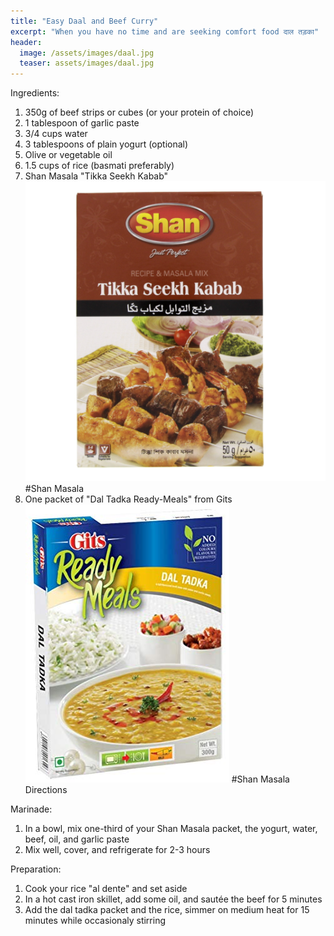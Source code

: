 ```yaml
---
title: "Easy Daal and Beef Curry"
excerpt: "When you have no time and are seeking comfort food दाल तड़का"
header:
  image: /assets/images/daal.jpg
  teaser: assets/images/daal.jpg
---
```


Ingredients: 
1. 350g of beef strips or cubes (or your protein of choice)
2. 1 tablespoon of garlic paste
3. 3/4 cups water
4. 3 tablespoons of plain yogurt (optional)
5. Olive or vegetable oil
6. 1.5 cups of rice (basmati preferably) 
7. Shan Masala "Tikka Seekh Kabab"
![nope](/assets/images/seekh.jpg)
#Shan Masala
8. One packet of "Dal Tadka Ready-Meals" from Gits
![nope](/assets/images/gits.jpg)
#Shan Masala
 
Directions

Marinade: 
1. In a bowl, mix one-third of your Shan Masala packet, the yogurt, water, beef, oil, and garlic paste
2. Mix well, cover, and refrigerate for 2-3 hours

Preparation: 
1. Cook your rice "al dente" and set aside
2. In a hot cast iron skillet, add some oil, and sautée the beef for 5 minutes 
3. Add the dal tadka packet and the rice, simmer on medium heat for 15 minutes while occasionaly stirring 
